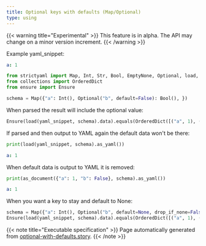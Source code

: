 ```yaml
---
title: Optional keys with defaults (Map/Optional)
type: using
---
```


{{< warning title="Experimental" >}}
This feature is in alpha. The API may change on a minor version increment.
{{< /warning >}}




Example yaml_snippet:

```yaml
a: 1

```


```python
from strictyaml import Map, Int, Str, Bool, EmptyNone, Optional, load, as_document
from collections import OrderedDict
from ensure import Ensure

schema = Map({"a": Int(), Optional("b", default=False): Bool(), })

```



When parsed the result will include the optional value:


```python
Ensure(load(yaml_snippet, schema).data).equals(OrderedDict([("a", 1), ("b", False)]))

```




If parsed and then output to YAML again the default data won't be there:


```python
print(load(yaml_snippet, schema).as_yaml())
```

```yaml
a: 1
```




When default data is output to YAML it is removed:


```python
print(as_document({"a": 1, "b": False}, schema).as_yaml())

```

```yaml
a: 1
```




When you want a key to stay and default to None:


```python
schema = Map({"a": Int(), Optional("b", default=None, drop_if_none=False): EmptyNone() | Bool(), })
Ensure(load(yaml_snippet, schema).data).equals(OrderedDict([("a", 1), ("b", None)]))

```






{{< note title="Executable specification" >}}
Page automatically generated from <a href="https://github.com/crdoconnor/strictyaml/blob/master/hitch/story/optional-with-defaults.story">optional-with-defaults.story</a>.
{{< /note >}}